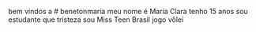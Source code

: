  bem vindos a # benetonmaria
meu nome é Maria Clara
tenho 15 anos 
sou estudante que tristeza 
sou Miss Teen Brasil
jogo vôlei
